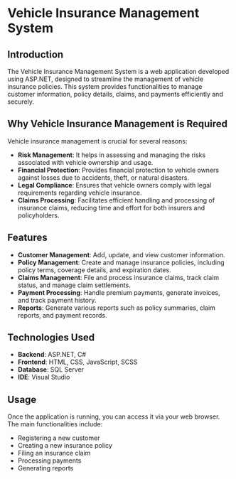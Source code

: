 # Vehicle Insurance Management System

## Introduction
The Vehicle Insurance Management System is a web application developed using ASP.NET, designed to streamline the management of vehicle insurance policies. This system provides functionalities to manage customer information, policy details, claims, and payments efficiently and securely.

## Why Vehicle Insurance Management is Required
Vehicle insurance management is crucial for several reasons:
- **Risk Management**: It helps in assessing and managing the risks associated with vehicle ownership and usage.
- **Financial Protection**: Provides financial protection to vehicle owners against losses due to accidents, theft, or natural disasters.
- **Legal Compliance**: Ensures that vehicle owners comply with legal requirements regarding vehicle insurance.
- **Claims Processing**: Facilitates efficient handling and processing of insurance claims, reducing time and effort for both insurers and policyholders.

## Features
- **Customer Management**: Add, update, and view customer information.
- **Policy Management**: Create and manage insurance policies, including policy terms, coverage details, and expiration dates.
- **Claims Management**: File and process insurance claims, track claim status, and manage claim settlements.
- **Payment Processing**: Handle premium payments, generate invoices, and track payment history.
- **Reports**: Generate various reports such as policy summaries, claim reports, and payment records.

## Technologies Used
- **Backend**: ASP.NET, C#
- **Frontend**: HTML, CSS, JavaScript, SCSS
- **Database**: SQL Server
- **IDE**: Visual Studio

## Usage

Once the application is running, you can access it via your web browser. The main functionalities include:

- Registering a new customer
- Creating a new insurance policy
- Filing an insurance claim
- Processing payments
- Generating reports
